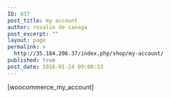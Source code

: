 ```yaml
---
ID: 837
post_title: my account
author: rosalie de canaga
post_excerpt: ""
layout: page
permalink: >
  http://35.184.206.37/index.php/shop/my-account/
published: true
post_date: 2016-01-24 09:08:33
---
```

[woocommerce_my_account]